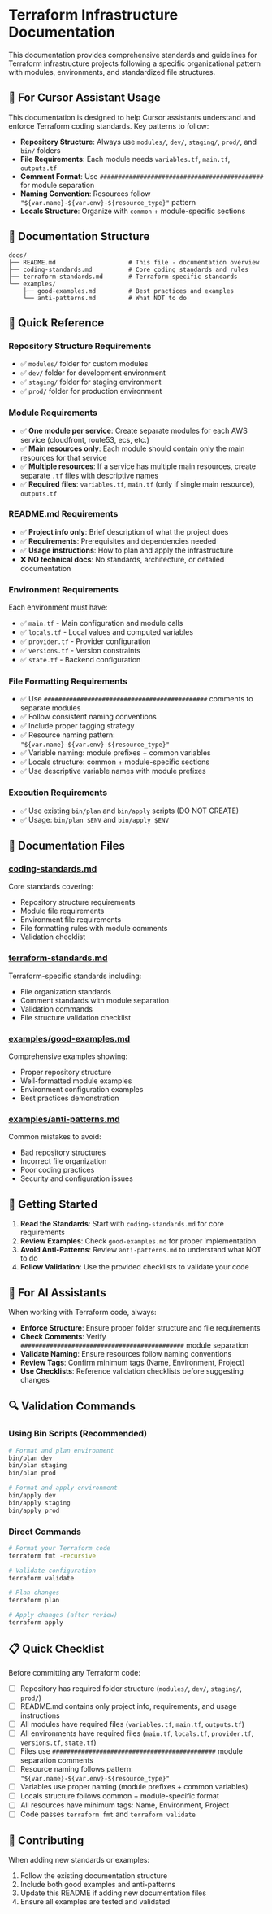 # Terraform Infrastructure Documentation

This documentation provides comprehensive standards and guidelines for Terraform infrastructure projects following a specific organizational pattern with modules, environments, and standardized file structures.

## 🎯 **For Cursor Assistant Usage**

This documentation is designed to help Cursor assistants understand and enforce Terraform coding standards. Key patterns to follow:

- **Repository Structure**: Always use `modules/`, `dev/`, `staging/`, `prod/`, and `bin/` folders
- **File Requirements**: Each module needs `variables.tf`, `main.tf`, `outputs.tf`
- **Comment Format**: Use `#############################################` for module separation
- **Naming Convention**: Resources follow `"${var.name}-${var.env}-${resource_type}"` pattern
- **Locals Structure**: Organize with `common` + module-specific sections

## 📁 Documentation Structure

```
docs/
├── README.md                    # This file - documentation overview
├── coding-standards.md          # Core coding standards and rules
├── terraform-standards.md       # Terraform-specific standards
└── examples/
    ├── good-examples.md         # Best practices and examples
    └── anti-patterns.md         # What NOT to do
```

## 🎯 Quick Reference

### Repository Structure Requirements
- ✅ `modules/` folder for custom modules
- ✅ `dev/` folder for development environment
- ✅ `staging/` folder for staging environment  
- ✅ `prod/` folder for production environment

### Module Requirements
- ✅ **One module per service**: Create separate modules for each AWS service (cloudfront, route53, ecs, etc.)
- ✅ **Main resources only**: Each module should contain only the main resources for that service
- ✅ **Multiple resources**: If a service has multiple main resources, create separate `.tf` files with descriptive names
- ✅ **Required files**: `variables.tf`, `main.tf` (only if single main resource), `outputs.tf`

### README.md Requirements
- ✅ **Project info only**: Brief description of what the project does
- ✅ **Requirements**: Prerequisites and dependencies needed
- ✅ **Usage instructions**: How to plan and apply the infrastructure
- ❌ **NO technical docs**: No standards, architecture, or detailed documentation

### Environment Requirements
Each environment must have:
- ✅ `main.tf` - Main configuration and module calls
- ✅ `locals.tf` - Local values and computed variables
- ✅ `provider.tf` - Provider configuration
- ✅ `versions.tf` - Version constraints
- ✅ `state.tf` - Backend configuration

### File Formatting Requirements
- ✅ Use `#############################################` comments to separate modules
- ✅ Follow consistent naming conventions
- ✅ Include proper tagging strategy
- ✅ Resource naming pattern: `"${var.name}-${var.env}-${resource_type}"`
- ✅ Variable naming: module prefixes + common variables
- ✅ Locals structure: common + module-specific sections
- ✅ Use descriptive variable names with module prefixes

### Execution Requirements
- ✅ Use existing `bin/plan` and `bin/apply` scripts (DO NOT CREATE)
- ✅ Usage: `bin/plan $ENV` and `bin/apply $ENV`

## 📖 Documentation Files

### [coding-standards.md](./coding-standards.md)
Core standards covering:
- Repository structure requirements
- Module file requirements
- Environment file requirements
- File formatting rules with module comments
- Validation checklist

### [terraform-standards.md](./terraform-standards.md)
Terraform-specific standards including:
- File organization standards
- Comment standards with module separation
- Validation commands
- File structure validation checklist

### [examples/good-examples.md](./examples/good-examples.md)
Comprehensive examples showing:
- Proper repository structure
- Well-formatted module examples
- Environment configuration examples
- Best practices demonstration

### [examples/anti-patterns.md](./examples/anti-patterns.md)
Common mistakes to avoid:
- Bad repository structures
- Incorrect file organization
- Poor coding practices
- Security and configuration issues

## 🚀 Getting Started

1. **Read the Standards**: Start with `coding-standards.md` for core requirements
2. **Review Examples**: Check `good-examples.md` for proper implementation
3. **Avoid Anti-Patterns**: Review `anti-patterns.md` to understand what NOT to do
4. **Follow Validation**: Use the provided checklists to validate your code

## 🤖 **For AI Assistants**

When working with Terraform code, always:
- **Enforce Structure**: Ensure proper folder structure and file requirements
- **Check Comments**: Verify `#############################################` module separation
- **Validate Naming**: Ensure resources follow naming conventions
- **Review Tags**: Confirm minimum tags (Name, Environment, Project)
- **Use Checklists**: Reference validation checklists before suggesting changes

## 🔍 Validation Commands

### Using Bin Scripts (Recommended)
```bash
# Format and plan environment
bin/plan dev
bin/plan staging
bin/plan prod

# Format and apply environment
bin/apply dev
bin/apply staging
bin/apply prod
```

### Direct Commands
```bash
# Format your Terraform code
terraform fmt -recursive

# Validate configuration
terraform validate

# Plan changes
terraform plan

# Apply changes (after review)
terraform apply
```

## 📋 Quick Checklist

Before committing any Terraform code:

- [ ] Repository has required folder structure (`modules/`, `dev/`, `staging/`, `prod/`)
- [ ] README.md contains only project info, requirements, and usage instructions
- [ ] All modules have required files (`variables.tf`, `main.tf`, `outputs.tf`)
- [ ] All environments have required files (`main.tf`, `locals.tf`, `provider.tf`, `versions.tf`, `state.tf`)
- [ ] Files use `#############################################` module separation comments
- [ ] Resource naming follows pattern: `"${var.name}-${var.env}-${resource_type}"`
- [ ] Variables use proper naming (module prefixes + common variables)
- [ ] Locals structure follows common + module-specific format
- [ ] All resources have minimum tags: Name, Environment, Project
- [ ] Code passes `terraform fmt` and `terraform validate`

## 🤝 Contributing

When adding new standards or examples:

1. Follow the existing documentation structure
2. Include both good examples and anti-patterns
3. Update this README if adding new documentation files
4. Ensure all examples are tested and validated
